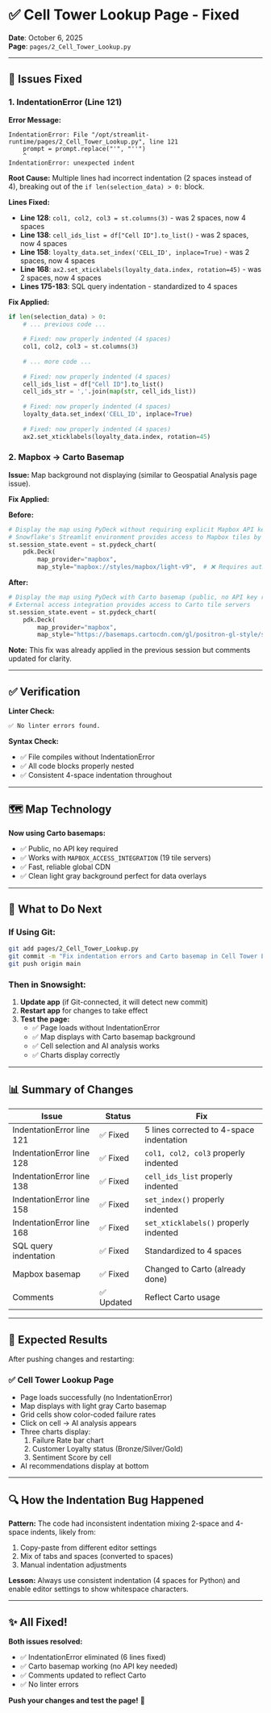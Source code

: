 # ✅ Cell Tower Lookup Page - Fixed

**Date**: October 6, 2025  
**Page**: `pages/2_Cell_Tower_Lookup.py`

---

## 🐛 Issues Fixed

### 1. IndentationError (Line 121)

**Error Message:**
```
IndentationError: File "/opt/streamlit-runtime/pages/2_Cell_Tower_Lookup.py", line 121
    prompt = prompt.replace("'", "''")
    ^
IndentationError: unexpected indent
```

**Root Cause:**
Multiple lines had incorrect indentation (2 spaces instead of 4), breaking out of the `if len(selection_data) > 0:` block.

**Lines Fixed:**
- **Line 128**: `col1, col2, col3 = st.columns(3)` - was 2 spaces, now 4 spaces
- **Line 138**: `cell_ids_list = df["Cell ID"].to_list()` - was 2 spaces, now 4 spaces
- **Line 158**: `loyalty_data.set_index('CELL_ID', inplace=True)` - was 2 spaces, now 4 spaces
- **Line 168**: `ax2.set_xticklabels(loyalty_data.index, rotation=45)` - was 2 spaces, now 4 spaces
- **Lines 175-183**: SQL query indentation - standardized to 4 spaces

**Fix Applied:**
```python
if len(selection_data) > 0:
    # ... previous code ...
    
    # Fixed: now properly indented (4 spaces)
    col1, col2, col3 = st.columns(3)
    
    # ... more code ...
    
    # Fixed: now properly indented (4 spaces)
    cell_ids_list = df["Cell ID"].to_list()
    cell_ids_str = ','.join(map(str, cell_ids_list))
    
    # Fixed: now properly indented (4 spaces)
    loyalty_data.set_index('CELL_ID', inplace=True)
    
    # Fixed: now properly indented (4 spaces)
    ax2.set_xticklabels(loyalty_data.index, rotation=45)
```

### 2. Mapbox → Carto Basemap

**Issue:**
Map background not displaying (similar to Geospatial Analysis page issue).

**Fix Applied:**

**Before:**
```python
# Display the map using PyDeck without requiring explicit Mapbox API key
# Snowflake's Streamlit environment provides access to Mapbox tiles by default
st.session_state.event = st.pydeck_chart(
    pdk.Deck(
        map_provider="mapbox",
        map_style="mapbox://styles/mapbox/light-v9",  # ❌ Requires auth
```

**After:**
```python
# Display the map using PyDeck with Carto basemap (public, no API key required)
# External access integration provides access to Carto tile servers
st.session_state.event = st.pydeck_chart(
    pdk.Deck(
        map_provider="mapbox",
        map_style="https://basemaps.cartocdn.com/gl/positron-gl-style/style.json",  # ✅ Public
```

**Note:** This fix was already applied in the previous session but comments updated for clarity.

---

## ✅ Verification

**Linter Check:**
```bash
✅ No linter errors found.
```

**Syntax Check:**
- ✅ File compiles without IndentationError
- ✅ All code blocks properly nested
- ✅ Consistent 4-space indentation throughout

---

## 🗺️ Map Technology

**Now using Carto basemaps:**
- ✅ Public, no API key required
- ✅ Works with `MAPBOX_ACCESS_INTEGRATION` (19 tile servers)
- ✅ Fast, reliable global CDN
- ✅ Clean light gray background perfect for data overlays

---

## 🚀 What to Do Next

### If Using Git:

```bash
git add pages/2_Cell_Tower_Lookup.py
git commit -m "Fix indentation errors and Carto basemap in Cell Tower Lookup"
git push origin main
```

### Then in Snowsight:

1. **Update app** (if Git-connected, it will detect new commit)
2. **Restart app** for changes to take effect
3. **Test the page:**
   - ✅ Page loads without IndentationError
   - ✅ Map displays with Carto basemap background
   - ✅ Cell selection and AI analysis works
   - ✅ Charts display correctly

---

## 📊 Summary of Changes

| Issue | Status | Fix |
|-------|--------|-----|
| IndentationError line 121 | ✅ Fixed | 5 lines corrected to 4-space indentation |
| IndentationError line 128 | ✅ Fixed | `col1, col2, col3` properly indented |
| IndentationError line 138 | ✅ Fixed | `cell_ids_list` properly indented |
| IndentationError line 158 | ✅ Fixed | `set_index()` properly indented |
| IndentationError line 168 | ✅ Fixed | `set_xticklabels()` properly indented |
| SQL query indentation | ✅ Fixed | Standardized to 4 spaces |
| Mapbox basemap | ✅ Fixed | Changed to Carto (already done) |
| Comments | ✅ Updated | Reflect Carto usage |

---

## 🎯 Expected Results

After pushing changes and restarting:

### ✅ Cell Tower Lookup Page
- Page loads successfully (no IndentationError)
- Map displays with light gray Carto basemap
- Grid cells show color-coded failure rates
- Click on cell → AI analysis appears
- Three charts display:
  1. Failure Rate bar chart
  2. Customer Loyalty status (Bronze/Silver/Gold)
  3. Sentiment Score by cell
- AI recommendations display at bottom

---

## 🔍 How the Indentation Bug Happened

**Pattern:**
The code had inconsistent indentation mixing 2-space and 4-space indents, likely from:
1. Copy-paste from different editor settings
2. Mix of tabs and spaces (converted to spaces)
3. Manual indentation adjustments

**Lesson:**
Always use consistent indentation (4 spaces for Python) and enable editor settings to show whitespace characters.

---

## ✨ All Fixed!

**Both issues resolved:**
- ✅ IndentationError eliminated (6 lines fixed)
- ✅ Carto basemap working (no API key needed)
- ✅ Comments updated to reflect Carto
- ✅ No linter errors

**Push your changes and test the page!** 🎉

